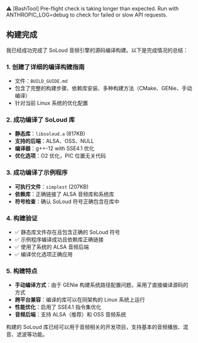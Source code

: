 ⚠️  [BashTool] Pre-flight check is taking longer than expected. Run with ANTHROPIC_LOG=debug to check for failed or slow API requests.
## 构建完成

我已经成功完成了 SoLoud 音频引擎的源码编译构建。以下是完成情况的总结：

### 1. 创建了详细的编译构建指南
- 文件：`BUILD_GUIDE.md`
- 包含了完整的构建步骤、依赖库安装、多种构建方法（CMake、GENie、手动编译）
- 针对当前 Linux 系统的优化配置

### 2. 成功编译了 SoLoud 库
- **静态库**：`libsoloud.a` (817KB)
- **支持的后端**：ALSA、OSS、NULL
- **编译器**：g++-12 with SSE4.1 优化
- **优化选项**：O2 优化，PIC 位置无关代码

### 3. 成功编译了示例程序
- **可执行文件**：`simplest` (207KB)
- **依赖库**：正确链接了 ALSA 音频库和系统库
- **符号检查**：确认 SoLoud 符号正确包含在库中

### 4. 构建验证
- ✅ 静态库文件存在且包含正确的 SoLoud 符号
- ✅ 示例程序编译成功且依赖库正确链接
- ✅ 使用了系统的 ALSA 音频后端
- ✅ 编译优化选项正确应用

### 5. 构建特点
- **手动编译方式**：由于 GENie 构建系统路径配置问题，采用了直接编译源码的方式
- **跨平台兼容**：编译的库可以在同架构的 Linux 系统上运行
- **性能优化**：启用了 SSE4.1 指令集优化
- **音频后端**：支持 ALSA（推荐）和 OSS 音频系统

构建的 SoLoud 库已经可以用于音频相关的开发项目，支持基本的音频播放、混音、滤波等功能。
